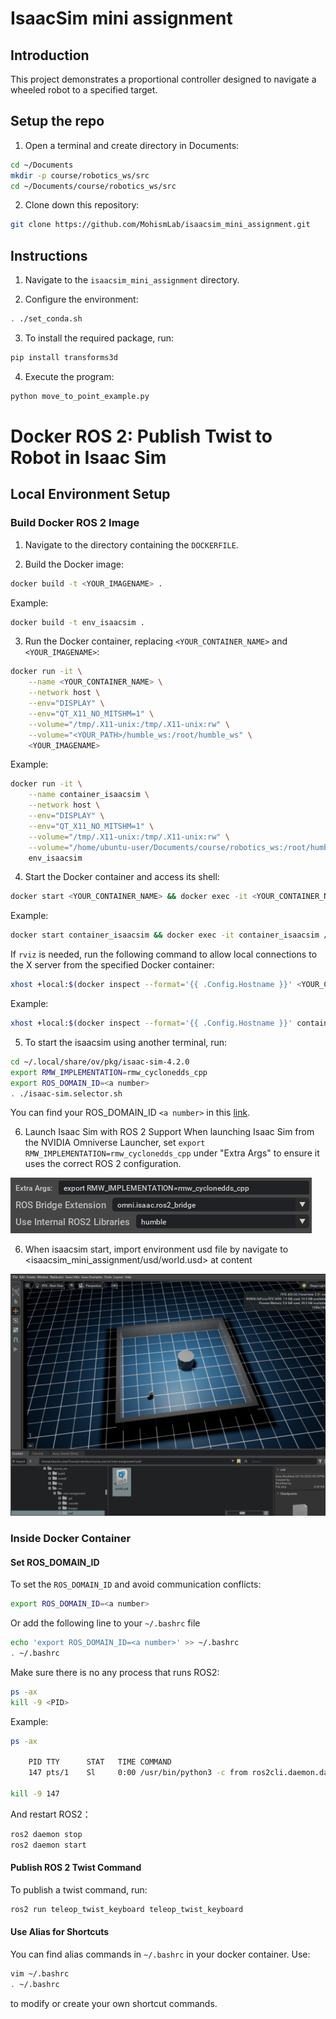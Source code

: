 # IsaacSim mini assignment

## Introduction
This project demonstrates a proportional controller designed to navigate a wheeled robot to a specified target.

## Setup the repo
1. Open a terminal and create directory in Documents:
```bash
cd ~/Documents
mkdir -p course/robotics_ws/src
cd ~/Documents/course/robotics_ws/src
```
2. Clone down this repository:
```bash
git clone https://github.com/MohismLab/isaacsim_mini_assignment.git
```


## Instructions
1. Navigate to the `isaacsim_mini_assignment` directory.

2. Configure the environment:
```bash
. ./set_conda.sh 
```

3. To install the required package, run:
```bash
pip install transforms3d
```

4. Execute the program:
```bash
python move_to_point_example.py
```

# Docker ROS 2: Publish Twist to Robot in Isaac Sim 
## Local Environment Setup
### Build Docker ROS 2 Image
1. Navigate to the directory containing the `DOCKERFILE`.

2. Build the Docker image:
```bash
docker build -t <YOUR_IMAGENAME> .
```
Example:
```bash
docker build -t env_isaacsim .
```

3. Run the Docker container, replacing `<YOUR_CONTAINER_NAME>` and `<YOUR_IMAGENAME>`:
```bash
docker run -it \
    --name <YOUR_CONTAINER_NAME> \
    --network host \
    --env="DISPLAY" \
    --env="QT_X11_NO_MITSHM=1" \
    --volume="/tmp/.X11-unix:/tmp/.X11-unix:rw" \
    --volume="<YOUR_PATH>/humble_ws:/root/humble_ws" \
    <YOUR_IMAGENAME>
```
Example:

```bash
docker run -it \
    --name container_isaacsim \
    --network host \
    --env="DISPLAY" \
    --env="QT_X11_NO_MITSHM=1" \
    --volume="/tmp/.X11-unix:/tmp/.X11-unix:rw" \
    --volume="/home/ubuntu-user/Documents/course/robotics_ws:/root/humble_ws" \
    env_isaacsim
```

4. Start the Docker container and access its shell:
```bash
docker start <YOUR_CONTAINER_NAME> && docker exec -it <YOUR_CONTAINER_NAME> /bin/bash
```
Example:
```bash
docker start container_isaacsim && docker exec -it container_isaacsim /bin/bash
```

If `rviz` is needed, run the following command to allow local connections to the X server from the specified Docker container:
    
```bash
xhost +local:$(docker inspect --format='{{ .Config.Hostname }}' <YOUR_CONTAINER_NAME>) && docker start <YOUR_CONTAINER_NAME> && docker exec -it <YOUR_CONTAINER_NAME> /bin/bash
```

Example:
```bash
xhost +local:$(docker inspect --format='{{ .Config.Hostname }}' container_isaacsim) && docker start container_isaacsim && docker exec -it container_isaacsim /bin/bash
```

5. To start the isaacsim using another terminal, run:
```bash
cd ~/.local/share/ov/pkg/isaac-sim-4.2.0
export RMW_IMPLEMENTATION=rmw_cyclonedds_cpp
export ROS_DOMAIN_ID=<a number>
. ./isaac-sim.selector.sh 
```
You can find your ROS_DOMAIN_ID `<a number>` in this [link](https://docs.google.com/spreadsheets/d/1kC7gXXYbdRqgV7mz5oa8AHA5-ZvLCW_N/edit?gid=1509629307#gid=1509629307).

6. Launch Isaac Sim with ROS 2 Support
When launching Isaac Sim from the NVIDIA Omniverse Launcher, set `export RMW_IMPLEMENTATION=rmw_cyclonedds_cpp` under "Extra Args" to ensure it uses the correct ROS 2 configuration.

![image](images/ros_setup_isaacsim.png)

6. When isaacsim start, import environment usd file by navigate to <isaacsim_mini_assignment/usd/world.usd> at content  

![image](images/import_usd.png)

### Inside Docker Container
#### Set ROS_DOMAIN_ID
To set the `ROS_DOMAIN_ID` and avoid communication conflicts:
```bash
export ROS_DOMAIN_ID=<a number>
```
Or add the following line to your `~/.bashrc` file
```bash
echo 'export ROS_DOMAIN_ID=<a number>' >> ~/.bashrc
. ~/.bashrc
```
Make sure there is no any process that runs ROS2:
```bash
ps -ax
kill -9 <PID>
```

Example:
```bash
ps -ax

    PID TTY      STAT   TIME COMMAND
    147 pts/1    Sl     0:00 /usr/bin/python3 -c from ros2cli.daemon.daemonize import main; main() --n

kill -9 147
```

And restart ROS2：
```bash
ros2 daemon stop
ros2 daemon start
```
#### Publish ROS 2 Twist Command
To publish a twist command, run:
```bash
ros2 run teleop_twist_keyboard teleop_twist_keyboard
```

#### Use Alias for Shortcuts
You can find alias commands in `~/.bashrc` in your docker container. Use:
```bash
vim ~/.bashrc  
. ~/.bashrc
```
to modify or create your own shortcut commands.
